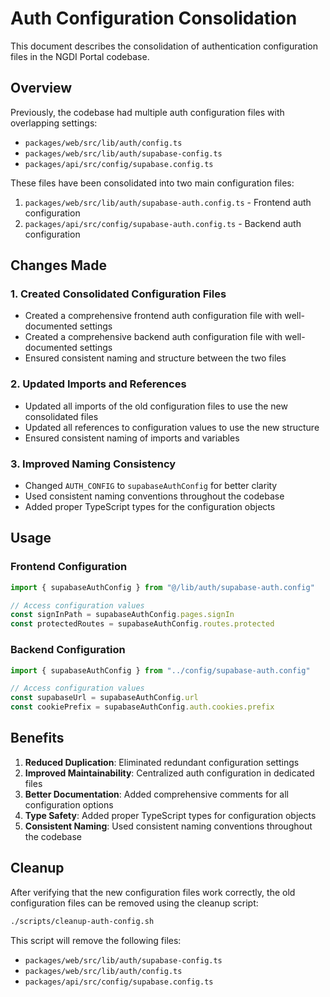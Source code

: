 # Auth Configuration Consolidation

This document describes the consolidation of authentication configuration files in the NGDI Portal codebase.

## Overview

Previously, the codebase had multiple auth configuration files with overlapping settings:

- `packages/web/src/lib/auth/config.ts`
- `packages/web/src/lib/auth/supabase-config.ts`
- `packages/api/src/config/supabase.config.ts`

These files have been consolidated into two main configuration files:

1. `packages/web/src/lib/auth/supabase-auth.config.ts` - Frontend auth configuration
2. `packages/api/src/config/supabase-auth.config.ts` - Backend auth configuration

## Changes Made

### 1. Created Consolidated Configuration Files

- Created a comprehensive frontend auth configuration file with well-documented settings
- Created a comprehensive backend auth configuration file with well-documented settings
- Ensured consistent naming and structure between the two files

### 2. Updated Imports and References

- Updated all imports of the old configuration files to use the new consolidated files
- Updated all references to configuration values to use the new structure
- Ensured consistent naming of imports and variables

### 3. Improved Naming Consistency

- Changed `AUTH_CONFIG` to `supabaseAuthConfig` for better clarity
- Used consistent naming conventions throughout the codebase
- Added proper TypeScript types for the configuration objects

## Usage

### Frontend Configuration

```typescript
import { supabaseAuthConfig } from "@/lib/auth/supabase-auth.config"

// Access configuration values
const signInPath = supabaseAuthConfig.pages.signIn
const protectedRoutes = supabaseAuthConfig.routes.protected
```

### Backend Configuration

```typescript
import { supabaseAuthConfig } from "../config/supabase-auth.config"

// Access configuration values
const supabaseUrl = supabaseAuthConfig.url
const cookiePrefix = supabaseAuthConfig.auth.cookies.prefix
```

## Benefits

1. **Reduced Duplication**: Eliminated redundant configuration settings
2. **Improved Maintainability**: Centralized auth configuration in dedicated files
3. **Better Documentation**: Added comprehensive comments for all configuration options
4. **Type Safety**: Added proper TypeScript types for configuration objects
5. **Consistent Naming**: Used consistent naming conventions throughout the codebase

## Cleanup

After verifying that the new configuration files work correctly, the old configuration files can be removed using the cleanup script:

```bash
./scripts/cleanup-auth-config.sh
```

This script will remove the following files:
- `packages/web/src/lib/auth/supabase-config.ts`
- `packages/web/src/lib/auth/config.ts`
- `packages/api/src/config/supabase.config.ts`
